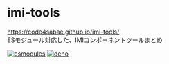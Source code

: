 # imi-tools
https://code4sabae.github.io/imi-tools/  
ESモジュール対応した、IMIコンポーネントツールまとめ  

[![esmodules](https://taisukef.github.com/denolib/esmodulesbadge.svg)](https://developer.mozilla.org/ja/docs/Web/JavaScript/Guide/Modules)
[![deno](https://taisukef.github.com/denolib/denobadge.svg)](https://deno.land/)


